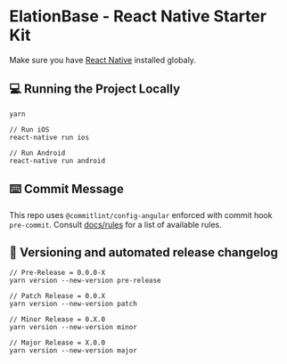 # ElationBase - React Native Starter Kit

Make sure you have [React Native](https://facebook.github.io/react-native/docs/getting-started) installed globaly.

## 💻  Running the Project Locally

```
yarn
```

```
// Run iOS
react-native run ios

// Run Android
react-native run android
```


## ⌨️  Commit Message

This repo uses `@commitlint/config-angular` enforced with commit hook `pre-commit`.
Consult [docs/rules](https://www.npmjs.com/package/@commitlint/config-angular) for a list of available rules.


## 📄  Versioning and automated release changelog

```
// Pre-Release = 0.0.0-X
yarn version --new-version pre-release

// Patch Release = 0.0.X
yarn version --new-version patch

// Minor Release = 0.X.0
yarn version --new-version minor

// Major Release = X.0.0
yarn version --new-version major
```
